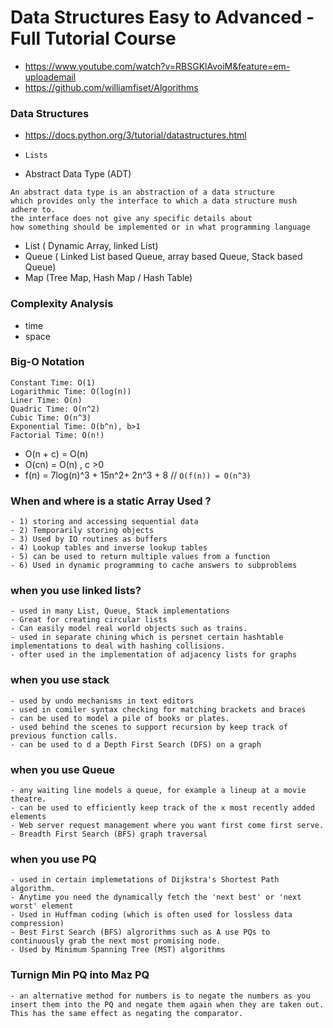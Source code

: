 # Data Structures Easy to Advanced - Full Tutorial Course
- https://www.youtube.com/watch?v=RBSGKlAvoiM&feature=em-uploademail
- https://github.com/williamfiset/Algorithms

### Data Structures
- https://docs.python.org/3/tutorial/datastructures.html
- ```Lists```

- Abstract Data Type (ADT)
```
An abstract data type is an abstraction of a data structure 
which provides only the interface to which a data structure mush adhere to.  
the interface does not give any specific details about 
how something should be implemented or in what programming language
```
- List ( Dynamic Array, linked List)
- Queue ( Linked List based Queue, array based Queue, Stack based Queue)
- Map  (Tree Map, Hash Map / Hash Table)

### Complexity Analysis
- time
- space

### Big-O Notation
```
Constant Time: O(1)
Logarithmic Time: O(log(n))
Liner Time: O(n)
Quadric Time: O(n^2)
Cubic Time: O(n^3)
Exponential Time: O(b^n), b>1
Factorial Time: O(n!)
```
- O(n + c) = O(n)
- O(cn) = O(n) , c >0
- f(n) = 7log(n)^3 + 15n^2+ 2n^3 + 8 // ```O(f(n)) = O(n^3)```
### When and where is a static Array Used ?
    - 1) storing and accessing sequential data
    - 2) Temporarily storing objects
    - 3) Used by IO routines as buffers
    - 4) Lookup tables and inverse lookup tables
    - 5) can be used to return multiple values from a function
    - 6) Used in dynamic programming to cache answers to subproblems
### when you use linked lists?  
    - used in many List, Queue, Stack implementations
    - Great for creating circular lists
    - Can easily model real world objects such as trains.
    - used in separate chining which is persnet certain hashtable implementations to deal with hashing collisions.
    - ofter used in the implementation of adjacency lists for graphs
### when you use stack 
    - used by undo mechanisms in text editors
    - used in comiler syntax checking for matching brackets and braces
    - can be used to model a pile of books or plates.
    - used behind the scenes to support recursion by keep track of previous function calls.
    - can be used to d a Depth First Search (DFS) on a graph
### when you use Queue
    - any waiting line models a queue, for example a lineup at a movie theatre.
    - can be used to efficiently keep track of the x most recently added elements
    - Web server request management where you want first come first serve.
    - Breadth First Search (BFS) graph traversal
### when you use PQ
    - used in certain implemetations of Dijkstra's Shortest Path algorithm.
    - Anytime you need the dynamically fetch the 'next best' or 'next worst' element
    - Used in Huffman coding (which is often used for lossless data compression)
    - Best First Search (BFS) algrorithms such as A use PQs to continuously grab the next most promising node.
    - Used by Minimum Spanning Tree (MST) algorithms
### Turnign Min PQ into Maz PQ
    - an alternative method for numbers is to negate the numbers as you insert them into the PQ and negate them again when they are taken out. This has the same effect as negating the comparator.